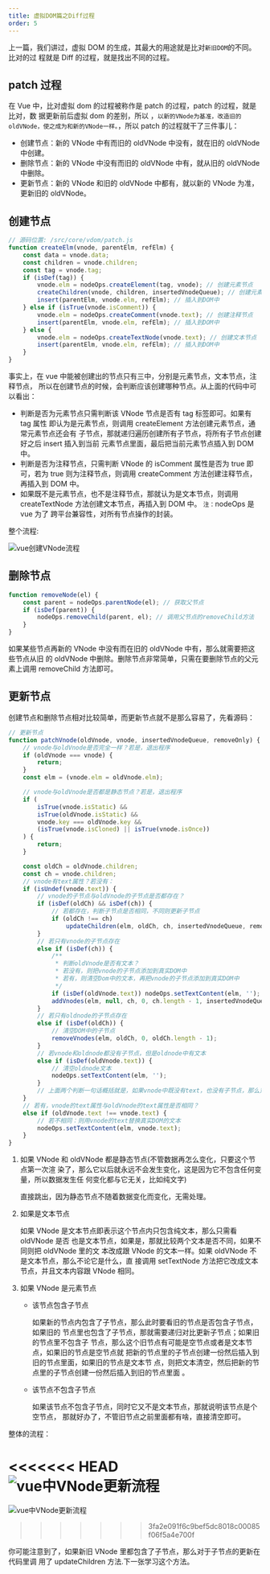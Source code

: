 ```yaml
---
title: 虚拟DOM篇之Diff过程
order: 5
---
```


上一篇，我们讲过，虚拟 DOM 的生成，其最大的用途就是比对`新旧DOM`的不同。比对的过
程就是 Diff 的过程，就是找出不同的过程。

## patch 过程

在 Vue 中，比对虚拟 dom 的过程被称作是 patch 的过程，patch 的过程，就是比对，数
据更新前后虚拟 dom 的差别，所以
，`以新的VNode为基准，改造旧的oldVNode，使之成为和新的VNode一样。`，所以 patch
的过程就干了三件事儿：

-   创建节点：新的 VNode 中有而旧的 oldVNode 中没有，就在旧的 oldVNode 中创建。
-   删除节点：新的 VNode 中没有而旧的 oldVNode 中有，就从旧的 oldVNode 中删除。
-   更新节点：新的 VNode 和旧的 oldVNode 中都有，就以新的 VNode 为准，更新旧的
    oldVNode。

## 创建节点

```js
// 源码位置: /src/core/vdom/patch.js
function createElm(vnode, parentElm, refElm) {
	const data = vnode.data;
	const children = vnode.children;
	const tag = vnode.tag;
	if (isDef(tag)) {
		vnode.elm = nodeOps.createElement(tag, vnode); // 创建元素节点
		createChildren(vnode, children, insertedVnodeQueue); // 创建元素节点的子节点
		insert(parentElm, vnode.elm, refElm); // 插入到DOM中
	} else if (isTrue(vnode.isComment)) {
		vnode.elm = nodeOps.createComment(vnode.text); // 创建注释节点
		insert(parentElm, vnode.elm, refElm); // 插入到DOM中
	} else {
		vnode.elm = nodeOps.createTextNode(vnode.text); // 创建文本节点
		insert(parentElm, vnode.elm, refElm); // 插入到DOM中
	}
}
```

事实上，在 vue 中能被创建出的节点只有三中，分别是元素节点，文本节点，注释节点，
所以在创建节点的时候，会判断应该创建哪种节点。从上面的代码中可以看出：

-   判断是否为元素节点只需判断该 VNode 节点是否有 tag 标签即可。如果有 tag 属性
    即认为是元素节点，则调用 createElement 方法创建元素节点，通常元素节点还会有
    子节点，那就递归遍历创建所有子节点，将所有子节点创建好之后 insert 插入到当前
    元素节点里面，最后把当前元素节点插入到 DOM 中。
-   判断是否为注释节点，只需判断 VNode 的 isComment 属性是否为 true 即可，若为
    true 则为注释节点，则调用 createComment 方法创建注释节点，再插入到 DOM 中。
-   如果既不是元素节点，也不是注释节点，那就认为是文本节点，则调用
    createTextNode 方法创建文本节点，再插入到 DOM 中。 `注：`nodeOps 是 vue 为了
    跨平台兼容性，对所有节点操作的封装。

整个流程:

![vue创建VNode流程](http://leexiaop.github.io/static/ibadgers/code/vue2/create_ele.png)

## 删除节点

```js
function removeNode(el) {
	const parent = nodeOps.parentNode(el); // 获取父节点
	if (isDef(parent)) {
		nodeOps.removeChild(parent, el); // 调用父节点的removeChild方法
	}
}
```

如果某些节点再新的 VNode 中没有而在旧的 oldVNode 中有，那么就需要把这些节点从旧
的 oldVNode 中删除。删除节点非常简单，只需在要删除节点的父元素上调用 removeChild
方法即可。

## 更新节点

创建节点和删除节点相对比较简单，而更新节点就不是那么容易了，先看源码：

```js
// 更新节点
function patchVnode(oldVnode, vnode, insertedVnodeQueue, removeOnly) {
	// vnode与oldVnode是否完全一样？若是，退出程序
	if (oldVnode === vnode) {
		return;
	}
	const elm = (vnode.elm = oldVnode.elm);

	// vnode与oldVnode是否都是静态节点？若是，退出程序
	if (
		isTrue(vnode.isStatic) &&
		isTrue(oldVnode.isStatic) &&
		vnode.key === oldVnode.key &&
		(isTrue(vnode.isCloned) || isTrue(vnode.isOnce))
	) {
		return;
	}

	const oldCh = oldVnode.children;
	const ch = vnode.children;
	// vnode有text属性？若没有：
	if (isUndef(vnode.text)) {
		// vnode的子节点与oldVnode的子节点是否都存在？
		if (isDef(oldCh) && isDef(ch)) {
			// 若都存在，判断子节点是否相同，不同则更新子节点
			if (oldCh !== ch)
				updateChildren(elm, oldCh, ch, insertedVnodeQueue, removeOnly);
		}
		// 若只有vnode的子节点存在
		else if (isDef(ch)) {
			/**
			 * 判断oldVnode是否有文本？
			 * 若没有，则把vnode的子节点添加到真实DOM中
			 * 若有，则清空Dom中的文本，再把vnode的子节点添加到真实DOM中
			 */
			if (isDef(oldVnode.text)) nodeOps.setTextContent(elm, '');
			addVnodes(elm, null, ch, 0, ch.length - 1, insertedVnodeQueue);
		}
		// 若只有oldnode的子节点存在
		else if (isDef(oldCh)) {
			// 清空DOM中的子节点
			removeVnodes(elm, oldCh, 0, oldCh.length - 1);
		}
		// 若vnode和oldnode都没有子节点，但是oldnode中有文本
		else if (isDef(oldVnode.text)) {
			// 清空oldnode文本
			nodeOps.setTextContent(elm, '');
		}
		// 上面两个判断一句话概括就是，如果vnode中既没有text，也没有子节点，那么对应的oldnode中有什么就清空什么
	}
	// 若有，vnode的text属性与oldVnode的text属性是否相同？
	else if (oldVnode.text !== vnode.text) {
		// 若不相同：则用vnode的text替换真实DOM的文本
		nodeOps.setTextContent(elm, vnode.text);
	}
}
```

1. 如果 VNode 和 oldVNode 都是静态节点(不管数据再怎么变化，只要这个节点第一次渲
   染了，那么它以后就永远不会发生变化，这是因为它不包含任何变量，所以数据发生任
   何变化都与它无关，比如纯文字)

    直接跳出，因为静态节点不随着数据变化而变化，无需处理。

2. 如果是文本节点

    如果 VNode 是文本节点即表示这个节点内只包含纯文本，那么只需看 oldVNode 是否
    也是文本节点，如果是，那就比较两个文本是否不同，如果不同则把 oldVNode 里的文
    本改成跟 VNode 的文本一样。如果 oldVNode 不是文本节点，那么不论它是什么，直
    接调用 setTextNode 方法把它改成文本节点，并且文本内容跟 VNode 相同。

3. 如果 VNode 是元素节点

    - 该节点包含子节点

        如果新的节点内包含了子节点，那么此时要看旧的节点是否包含子节点，如果旧的
        节点里也包含了子节点，那就需要递归对比更新子节点；如果旧的节点里不包含子
        节点，那么这个旧节点有可能是空节点或者是文本节点，如果旧的节点是空节点就
        把新的节点里的子节点创建一份然后插入到旧的节点里面，如果旧的节点是文本节
        点，则把文本清空，然后把新的节点里的子节点创建一份然后插入到旧的节点里面
        。

    - 该节点不包含子节点

        如果该节点不包含子节点，同时它又不是文本节点，那就说明该节点是个空节点，
        那就好办了，不管旧节点之前里面都有啥，直接清空即可。

整体的流程：

<<<<<<< HEAD
![vue中VNode更新流程](https://leexiaop.github.io/statics/ibadgers/code/vue2/vnode_update.png)
=======
![vue中VNode更新流程](http://leexiaop.github.io/static/ibadgers/code/vue2/vnode_update.png)

> > > > > > > 3fa2e091f6c9bef5dc8018c00085f06f5a4e700f

你可能注意到了，如果新旧 VNode 里都包含了子节点，那么对于子节点的更新在代码里调
用了 updateChildren 方法.下一张学习这个方法。
